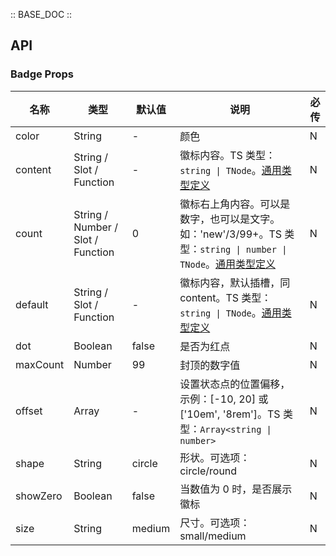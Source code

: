 :: BASE_DOC ::

## API
### Badge Props

名称 | 类型 | 默认值 | 说明 | 必传
-- | -- | -- | -- | --
color | String | - | 颜色 | N
content | String / Slot / Function | - | 徽标内容。TS 类型：`string \| TNode`。[通用类型定义](https://github.com/Tencent/tdesign-vue-next/blob/develop/src/common.ts) | N
count | String / Number / Slot / Function | 0 | 徽标右上角内容。可以是数字，也可以是文字。如：'new'/3/99+。TS 类型：`string \| number \| TNode`。[通用类型定义](https://github.com/Tencent/tdesign-vue-next/blob/develop/src/common.ts) | N
default | String / Slot / Function | - | 徽标内容，默认插槽，同 content。TS 类型：`string \| TNode`。[通用类型定义](https://github.com/Tencent/tdesign-vue-next/blob/develop/src/common.ts) | N
dot | Boolean | false | 是否为红点 | N
maxCount | Number | 99 | 封顶的数字值 | N
offset | Array | - | 设置状态点的位置偏移，示例：[-10, 20] 或 ['10em', '8rem']。TS 类型：`Array<string \| number>` | N
shape | String | circle | 形状。可选项：circle/round | N
showZero | Boolean | false | 当数值为 0 时，是否展示徽标 | N
size | String | medium | 尺寸。可选项：small/medium | N
